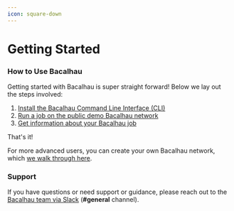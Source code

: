 ```yaml
---
icon: square-down
---
```


# Getting Started

### How to Use Bacalhau

Getting started with Bacalhau is super straight forward! Below we lay out the steps involved:

1. [Install the Bacalhau Command Line Interface (CLI)](step-1-install-the-bacalhau-cli.md)
2. [Run a job on the public demo Bacalhau network](step-2-running-your-own-job.md)
3. [Get information about your Bacalhau job](step-3-checking-on-the-status-of-your-job.md)

That's it!

For more advanced users, you can create your own Bacalhau network, which [we walk through here](../create-private-network.md).

### Support

If you have questions or need support or guidance, please reach out to the [Bacalhau team via Slack](https://bacalhauproject.slack.com/ssb/redirect) (**#general** channel).
